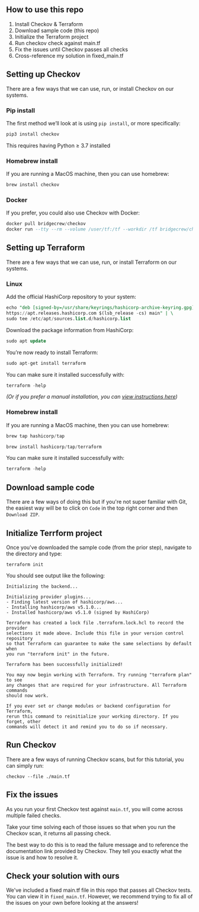 ## How to use this repo
1. Install Checkov & Terraform
2. Download sample code (this repo)
3. Initialize the Terraform project
4. Run checkov check against main.tf
5. Fix the issues until Checkov passes all checks
6. Cross-reference my solution in fixed_main.tf

## Setting up Checkov

There are a few ways that we can use, run, or install Checkov on our systems.

### Pip install

The first method we’ll look at is using `pip install`, or more specifically:

```sql
pip3 install checkov
```

This requires having Python ≥ 3.7 installed

### Homebrew install

If you are running a MacOS machine, then you can use homebrew:

```sql
brew install checkov
```

### Docker

If you prefer, you could also use Checkov with Docker:

```sql
docker pull bridgecrew/checkov
docker run --tty --rm --volume /user/tf:/tf --workdir /tf bridgecrew/checkov --directory /tf
```

## Setting up Terraform

There are a few ways that we can use, run, or install Terraform on our systems.

### Linux

Add the official HashiCorp repository to your system:

```sql
echo "deb [signed-by=/usr/share/keyrings/hashicorp-archive-keyring.gpg] \
https://apt.releases.hashicorp.com $(lsb_release -cs) main" | \
sudo tee /etc/apt/sources.list.d/hashicorp.list
```

Download the package information from HashiCorp:

```sql
sudo apt update
```

You’re now ready to install Terraform:

```sql
sudo apt-get install terraform
```

You can make sure it installed successfully with:

```sql
terraform -help
```

*(Or if you prefer a manual installation, you can [view instructions here](https://developer.hashicorp.com/terraform/tutorials/aws-get-started/install-cli))*

### Homebrew install

If you are running a MacOS machine, then you can use homebrew:

```sql
brew tap hashicorp/tap

brew install hashicorp/tap/terraform
```

You can make sure it installed successfully with:

```sql
terraform -help
```

## Download sample code
There are a few ways of doing this but if you're not super familiar with Git, the easiest way will be to click on `Code` in the top right corner and then `Download ZIP`.

## Initialize Terrform project
Once you've downloaded the sample code (from the prior step), navigate to the directory and type:

```
terraform init
```

You should see output like the following:

```
Initializing the backend...

Initializing provider plugins...
- Finding latest version of hashicorp/aws...
- Installing hashicorp/aws v5.1.0...
- Installed hashicorp/aws v5.1.0 (signed by HashiCorp)

Terraform has created a lock file .terraform.lock.hcl to record the provider
selections it made above. Include this file in your version control repository
so that Terraform can guarantee to make the same selections by default when
you run "terraform init" in the future.

Terraform has been successfully initialized!

You may now begin working with Terraform. Try running "terraform plan" to see
any changes that are required for your infrastructure. All Terraform commands
should now work.

If you ever set or change modules or backend configuration for Terraform,
rerun this command to reinitialize your working directory. If you forget, other
commands will detect it and remind you to do so if necessary.
```

## Run Checkov
There are a few ways of running Checkov scans, but for this tutorial, you can simply run:

```
checkov --file ./main.tf
```

## Fix the issues
As you run your first Checkov test against `main.tf`, you will come across multiple failed checks.

Take your time solving each of those issues so that when you run the Checkov scan, it returns all passing check.

The best way to do this is to read the failure message and to reference the documentation link provided by Checkov. They tell you exactly what the issue is and how to resolve it.

## Check your solution with ours
We've included a fixed main.tf file in this repo that passes all Checkov tests. You can view it in `fixed_main.tf`. However, we recommend trying to fix all of the issues on your own before looking at the answers!